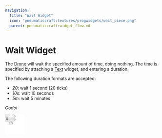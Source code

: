 ```yaml
---
navigation:
  title: "Wait Widget"
  icon: "pneumaticcraft:textures/progwidgets/wait_piece.png"
  parent: pneumaticcraft:widget_flow.md
---
```


# Wait Widget

The [Drone](../tools/drone.md) will wait the specified amount of time, doing nothing. The time is specified by attaching a [Text](./text.md) widget, and entering a duration.

The following duration formats are accepted:
- *20*: wait 1 second (20 ticks)
- *10s*: wait 10 seconds
- *5m*: wait 5 minutes

*Godot*

![](wait_piece.png)

